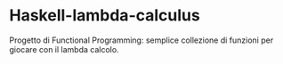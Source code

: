 # Haskell-lambda-calculus
Progetto di Functional Programming: semplice collezione di funzioni per giocare con il lambda calcolo.
